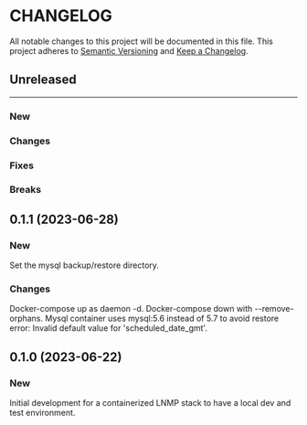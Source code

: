 # CHANGELOG

All notable changes to this project will be documented in this file.
This project adheres to [Semantic Versioning](http://semver.org/) and [Keep a Changelog](http://keepachangelog.com/).



## Unreleased
---

### New

### Changes

### Fixes

### Breaks


## 0.1.1 (2023-06-28)

### New
Set the mysql backup/restore directory.

### Changes
Docker-compose up as daemon -d.
Docker-compose down with --remove-orphans.
Mysql container uses mysql:5.6 instead of 5.7 to avoid restore error: Invalid default value for 'scheduled_date_gmt'.


## 0.1.0 (2023-06-22)

### New
Initial development for a containerized LNMP stack to have a local dev and test environment.